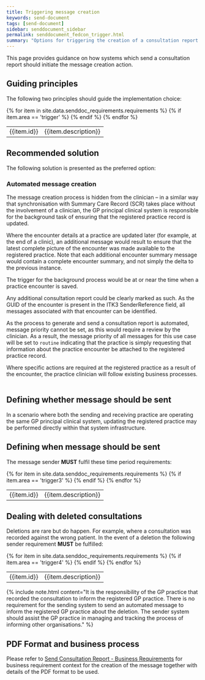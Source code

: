```yaml
---
title: Triggering message creation
keywords: send-document
tags: [send-document]
sidebar: senddocument_sidebar
permalink: senddocument_fedcon_trigger.html
summary: "Options for triggering the creation of a consultation report message"
---
```



This page provides guidance on how systems which send a consultation report should initiate the message creation action.

## Guiding principles ##

The following two principles should guide the implementation choice:

<table class="requirement-box">
  {% for item in site.data.senddoc_requirements.requirements %}
  {% if item.area == 'trigger' %}
  <tr>
    <td id="{{item.id}}">{{item.id}}</td>
    <td>{{item.description}}</td>
  </tr>
  {% endif %}
  {% endfor %}
</table>

## Recommended solution ##

The following solution is presented as the preferred option:

### Automated message creation ###

The message creation process is hidden from the clinician – in a similar way that synchronisation with Summary Care Record (SCR) takes place without the involvement of a clinician, the GP principal clinical system is responsible for the background task of ensuring that the registered practice record is updated.

Where the encounter details at a practice are updated later (for example, at the end of a clinic), an additional message would result to ensure that the latest complete picture of the encounter was made available to the registered practice. Note that each additional encounter summary message would contain a complete encounter summary, and not simply the delta to the previous instance.

The trigger for the background process would be at or near the time when a practice encounter is saved.

Any additional consultation report could be clearly marked as such. As the GUID of the encounter is present in the ITK3 SenderReference field, all messages associated with that encounter can be identified.

As the process to generate and send a consultation report is automated, message priority cannot be set, as this would require a review by the clinician. As a result, the message priority of all messages for this use case will be set to `routine` indicating that the practice is simply requesting that information about the practice encounter be attached to the registered practice record.

Where specific actions are required at the registered practice as a result of the encounter, the practice clinician will follow existing business processes.
 
## Defining whether message should be sent ##

In a scenario where both the sending and receiving practice are operating the same GP principal clinical system, updating the registered practice may be performed directly within that system infrastructure.

## Defining when message should be sent ##

The message sender <strong>MUST</strong> fulfil these time period requirements:

<table class="requirement-box">
  {% for item in site.data.senddoc_requirements.requirements %}
  {% if item.area == 'trigger3' %}
  <tr>
    <td id="{{item.id}}">{{item.id}}</td>
    <td>{{item.description}}</td>
  </tr>
  {% endif %}
  {% endfor %}
</table>

## Dealing with deleted consultations ##

Deletions are rare but do happen. For example, where a consultation was recorded against the wrong patient. In the event of a deletion the following sender requirement <strong>MUST</strong> be fulfilled:

<table class="requirement-box">
  {% for item in site.data.senddoc_requirements.requirements %}
  {% if item.area == 'trigger4' %}
  <tr>
    <td id="{{item.id}}">{{item.id}}</td>
    <td>{{item.description}}</td>
  </tr>
  {% endif %}
  {% endfor %}
</table>

{% include note.html content="It is the responsibility of the GP practice that recorded the consultation to inform the registered GP practice. There is no requirement for the sending system to send an automated message to inform the registered GP practice about the deletion. The sender system should assist the GP practice in managing and tracking the process of informing other organisations." %} 

## PDF Format and business process ##

Please refer to [Send Consultation Report - Business Requirements](senddocument_userstories.html) for business requirement context for the creation of the message together with details of the PDF format to be used.

